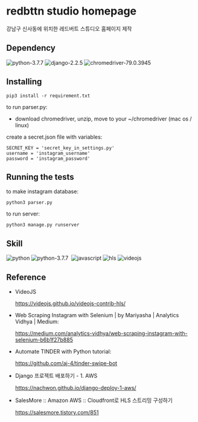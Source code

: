 # redbttn studio homepage
강남구 신사동에 위치한 레드버트 스튜디오 홈페이지 제작


## Dependency
<p align="left">
    <img alt="python-3.7.7" src="https://img.shields.io/badge/python-3.7.7-blue"/>
    <img alt="django-2.2.5" src="https://img.shields.io/badge/Django-2.2.5-brightgreen"/>
    <img alt="chromedriver-79.0.3945" src="https://img.shields.io/badge/chromedriver-79.0.3945-blueviolet"/>
</p>




## Installing
```
pip3 install -r requirement.txt
```

to run parser.py:
- download chromedriver, unzip, move to your ~/chromedriver (mac os / linux)


create a secret.json file with variables:

```
SECRET_KEY = 'secret_key_in_settings.py'
username = 'instagram_username'
password = 'instagram_password'
```

## Running the tests
to make instagram database:
```
python3 parser.py
```
to run server:
```
python3 manage.py runserver
```




## Skill
<p align="left">
    <img alt="python" src="https://img.shields.io/badge/Python- -black"/>
    <img alt="python-3.7.7" src="https://img.shields.io/badge/CSS-%20-blue"/>
    <img alt="" src="https://img.shields.io/badge/HTML-%20-orange"/>
    <img alt="javascript" src="https://img.shields.io/badge/JavaScript-%20-yellow"/>
    <img alt="hls" src="https://img.shields.io/badge/HLS-%20-red"/>
    <img alt="videojs" src="https://img.shields.io/badge/VideoJS-%20-yellowgreen"/>
</p>


## Reference
- VideoJS

    https://videojs.github.io/videojs-contrib-hls/

-  Web Scraping Instagram with Selenium | by Mariyasha | Analytics Vidhya | Medium:

    https://medium.com/analytics-vidhya/web-scraping-instagram-with-selenium-b6b1f27b885
- Automate TINDER with Python tutorial:

    https://github.com/aj-4/tinder-swipe-bot

- Django 프로젝트 배포하기 - 1. AWS

    https://nachwon.github.io/django-deploy-1-aws/

- SalesMore :: Amazon AWS :: Cloudfront로 HLS 스트리밍 구성하기

    https://salesmore.tistory.com/851


